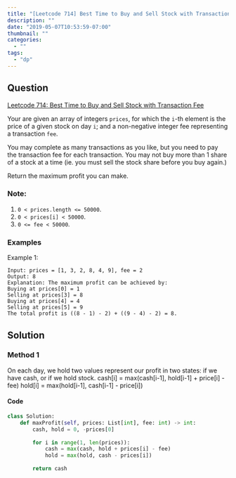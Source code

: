 ```yaml
---
title: "[Leetcode 714] Best Time to Buy and Sell Stock with Transaction Fee"
description: ""
date: "2019-05-07T10:53:59-07:00"
thumbnail: ""
categories:
  - ""
tags:
  - "dp"
---
```




## Question

[Leetcode 714: Best Time to Buy and Sell Stock with Transaction Fee](https://leetcode.com/problems/best-time-to-buy-and-sell-stock-with-transaction-fee/)

Your are given an array of integers `prices`, for which the `i`-th element is the price of a given stock on day `i`; and a non-negative integer fee representing a transaction `fee`.

You may complete as many transactions as you like, but you need to pay the transaction fee for each transaction. You may not buy more than 1 share of a stock at a time (ie. you must sell the stock share before you buy again.)

Return the maximum profit you can make.

### Note:
1. `0 < prices.length <= 50000`.
1. `0 < prices[i] < 50000`.
1. `0 <= fee < 50000`.


### Examples

Example 1:
```
Input: prices = [1, 3, 2, 8, 4, 9], fee = 2
Output: 8
Explanation: The maximum profit can be achieved by:
Buying at prices[0] = 1
Selling at prices[3] = 8
Buying at prices[4] = 4
Selling at prices[5] = 9
The total profit is ((8 - 1) - 2) + ((9 - 4) - 2) = 8.
```


## Solution
### Method 1

On each day, we hold two values represent our profit in two states: if we have cash, or if we hold stock.
cash[i] = max(cash[i-1], hold[i-1] + price[i] - fee)
hold[i] = max(hold[i-1], cash[i-1] - price[i])

#### Code
```python
class Solution:
    def maxProfit(self, prices: List[int], fee: int) -> int:
        cash, hold = 0, -prices[0]
        
        for i in range(1, len(prices)):
            cash = max(cash, hold + prices[i] - fee)
            hold = max(hold, cash - prices[i])
        
        return cash
```
